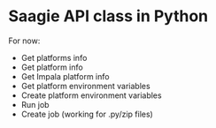# Saagie API class in Python

For now:
 - Get platforms info
 - Get platform info
 - Get Impala platform info
 - Get platform environment variables
 - Create platform environment variables
 - Run job
 - Create job (working for .py/zip files)